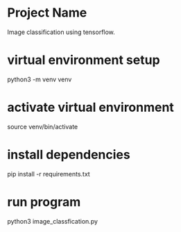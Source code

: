 # Project Name
Image classification using tensorflow.

# virtual environment setup
python3 -m venv venv

# activate virtual environment
source venv/bin/activate

# install dependencies 
pip install -r requirements.txt 

# run program
python3 image_classfication.py


